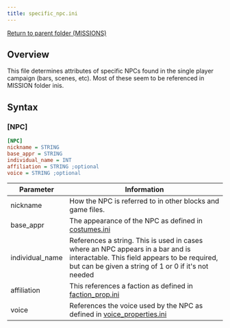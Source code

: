 ```yaml
---
title: specific_npc.ini
---
```


[Return to parent folder (MISSIONS)](../../Missions/index.md)

## Overview

This file determines attributes of specific NPCs found in the single player campaign (bars, scenes, etc). Most of these seem to be referenced in MISSION folder inis.

## Syntax

### [NPC]

```ini
[NPC]
nickname = STRING
base_appr = STRING
individual_name = INT
affiliation = STRING ;optional
voice = STRING ;optional
```

| Parameter       | Information                                                                                                                                                                             |
| --------------- | --------------------------------------------------------------------------------------------------------------------------------------------------------------------------------------- |
| nickname        | How the NPC is referred to in other blocks and game files.                                                                                                                              |
| base_appr       | The appearance of the NPC as defined in [costumes.ini](../Characters/costumes.ini.md)                                                                                                   |
| individual_name | References a string. This is used in cases where an NPC appears in a bar and is interactable. This field appears to be required, but can be given a string of 1 or 0 if it's not needed |
| affiliation     | This references a faction as defined in [faction_prop.ini](./faction_prop.ini.md)                                                                                                       |
| voice           | References the voice used by the NPC as defined in [voice_properties.ini](./voice_properties.ini.md)                                                                                    |
